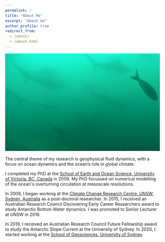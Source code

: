 ```yaml
---
permalink: /
title: "About Me"
excerpt: "About me"
author_profile: true
redirect_from: 
  - /about/
  - /about.html
---
```


<img src="/files/hammers.png">

The central theme of my research is geophysical fluid dynamics, with a focus on ocean dynamics and the ocean’s role in global climate. 

I completed my PhD at the [School of Earth and Ocean Science, University of Victoria, BC, Canada](https://www.uvic.ca/science/seos/index.php) in 2009. My PhD focussed on numerical modelling of the ocean's overturning circulation at mesoscale resolutions. 

In 2009, I began working at the [Climate Change Research Centre, UNSW, Sydney, Australia](https://www.ccrc.unsw.edu.au/) as a post-doctoral researcher. In 2015, I received an Australian Research Council Discovering Early Career Researchers award to study Antarctic Bottom Water dynamics. I was promoted to Senior Lecturer at UNSW in 2016. 

In 2019, I received an Australian Research Council Future Fellowship award to study the Antarctic Slope Current at the University of Sydney. In 2020, I started working at the [School of Geosciences, University of Sydney](https://www.sydney.edu.au/science/schools/school-of-geosciences.html). 


